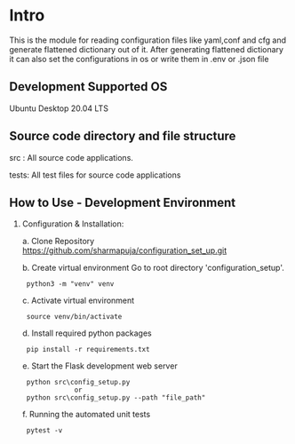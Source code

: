 # Intro

This is the module for reading configuration files like yaml,conf and cfg and generate flattened dictionary out of it.
After generating flattened dictionary it can also set the configurations in os or write them in .env or .json file

## Development Supported OS
Ubuntu Desktop 20.04 LTS

## Source code directory and file structure
src : All source code applications.

tests: All test files for source code applications


## How to Use - Development Environment
1. Configuration & Installation: 
   
    a. Clone Repository
        https://github.com/sharmapuja/configuration_set_up.git

    b. Create virtual environment
        Go to root directory 'configuration_setup'.
   
        python3 -m "venv" venv

    c. Activate virtual environment
   
        source venv/bin/activate

    d. Install required python packages
   
        pip install -r requirements.txt

    e. Start the Flask development web server
   
        python src\config_setup.py
                    or
        python src\config_setup.py --path "file_path"

    f. Running the automated unit tests
   
        pytest -v 



